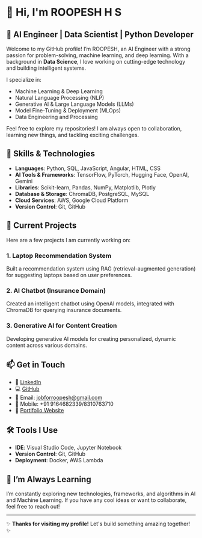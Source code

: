 # 👋 Hi, I'm ROOPESH H S

## 🚀 AI Engineer | Data Scientist | Python Developer

Welcome to my GitHub profile! I’m ROOPESH, an AI Engineer with a strong passion for problem-solving, machine learning, and deep learning. With a background in **Data Science**, I love working on cutting-edge 
technology and building intelligent systems.

I specialize in:
- Machine Learning & Deep Learning
- Natural Language Processing (NLP)
- Generative AI & Large Language Models (LLMs)
- Model Fine-Tuning & Deployment (MLOps)
- Data Engineering and Processing

Feel free to explore my repositories! I am always open to collaboration, learning new things, and tackling exciting challenges. 

## 🔧 Skills & Technologies

- **Languages**: Python, SQL, JavaScript, Angular, HTML, CSS
- **AI Tools & Frameworks**: TensorFlow, PyTorch, Hugging Face, OpenAI, Gemini
- **Libraries**: Scikit-learn, Pandas, NumPy, Matplotlib, Plotly
- **Database & Storage**: ChromaDB, PostgreSQL, MySQL
- **Cloud Services**: AWS, Google Cloud Platform
- **Version Control**: Git, GitHub

## 🌟 Current Projects

Here are a few projects I am currently working on:

### 1. **Laptop Recommendation System**  
Built a recommendation system using RAG (retrieval-augmented generation) for suggesting laptops based on user preferences.

### 2. **AI Chatbot (Insurance Domain)**  
Created an intelligent chatbot using OpenAI models, integrated with ChromaDB for querying insurance documents.

### 3. **Generative AI for Content Creation**  
Developing generative AI models for creating personalized, dynamic content across various domains.

## 📫 Get in Touch

- 💼 [LinkedIn](https://www.linkedin.com/in/roopesh-h-s-774365224?utm_source=share&utm_campaign=share_via&utm_content=profile&utm_medium=android_app)
- 💻 [GitHub](https://github.com/ROOPHS)
- 📧 Email: jobforroopesh@gmail.com
- 📱 Mobile: +91 9164682339/8310763710
- 💼 [Portifolio Website](https://github.com/ROOPHS.github.io)


## 🛠️ Tools I Use

- **IDE**: Visual Studio Code, Jupyter Notebook
- **Version Control**: Git, GitHub
- **Deployment**: Docker, AWS Lambda

## 🌱 I’m Always Learning

I’m constantly exploring new technologies, frameworks, and algorithms in AI and Machine Learning. If you have any cool ideas or want to collaborate, feel free to reach out!

---

✨ **Thanks for visiting my profile!** Let's build something amazing together! ✨


